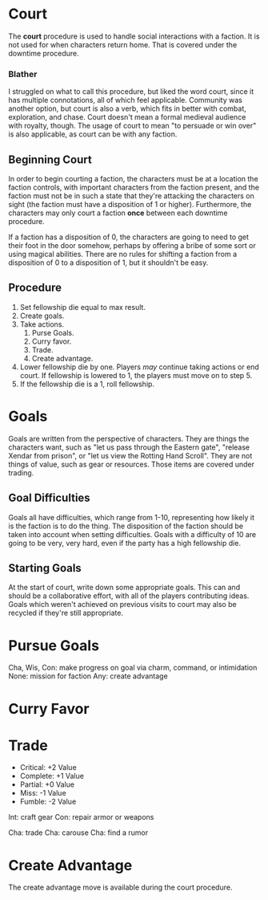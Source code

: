 # Court

The **court** procedure is used to handle social interactions with a faction. It is not used for when characters return home. That is covered under the downtime procedure.

### Blather

I struggled on what to call this procedure, but liked the word court, since it has multiple connotations, all of which feel applicable. Community was another option, but court is also a verb, which fits in better with combat, exploration, and chase. Court doesn't mean a formal medieval audience with royalty, though. The usage of court to mean "to persuade or win over" is also applicable, as court can be with any faction.

## Beginning Court

In order to begin courting a faction, the characters must be at a location the faction controls, with important characters from the faction present, and the faction must not be in such a state that they're attacking the characters on sight (the faction must have a disposition of 1 or higher). Furthermore, the characters may only court a faction **once** between each downtime procedure.

If a faction has a disposition of 0, the characters are going to need to get their foot in the door somehow, perhaps by offering a bribe of some sort or using magical abilities. There are no rules for shifting a faction from a disposition of 0 to a disposition of 1, but it shouldn't be easy.

## Procedure

1. Set fellowship die equal to max result.
2. Create goals.
3. Take actions.
    1. Purse Goals.
    2. Curry favor.
    3. Trade.
    4. Create advantage.
4. Lower fellowship die by one. Players _may_ continue taking actions or end court. If fellowship is lowered to 1, the players must move on to step 5.
5. If the fellowship die is a 1, roll fellowship.

# Goals

Goals are written from the perspective of characters. They are things the characters want, such as "let us pass through the Eastern gate", "release Xendar from prison", or "let us view the Rotting Hand Scroll". They are not things of value, such as gear or resources. Those items are covered under trading.

## Goal Difficulties

Goals all have difficulties, which range from 1-10, representing how likely it is the faction is to do the thing. The disposition of the faction should be taken into account when setting difficulties. Goals with a difficulty of 10 are going to be very, very hard, even if the party has a high fellowship die.

## Starting Goals

At the start of court, write down some appropriate goals. This can and should be a collaborative effort, with all of the players contributing ideas. Goals which weren't achieved on previous visits to court may also be recycled if they're still appropriate.

# Pursue Goals

Cha, Wis, Con: make progress on goal via charm, command, or intimidation
None: mission for faction
Any: create advantage

# Curry Favor

# Trade

* Critical: +2 Value
* Complete: +1 Value
* Partial: +0 Value
* Miss: -1 Value
* Fumble: -2 Value

Int: craft gear
Con: repair armor or weapons

Cha: trade
Cha: carouse
Cha: find a rumor

# Create Advantage

The create advantage move is available during the court procedure.